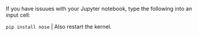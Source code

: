  
 
 If you have issuues with your Jupyter notebook, type the following into an input cell:

 `pip install nose`
|
Also restart the kernel.